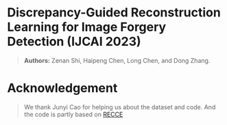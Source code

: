 # Discrepancy-Guided Reconstruction Learning for Image Forgery Detection (IJCAI 2023)


> **Authors:** 
> Zenan Shi,
> Haipeng Chen,
> Long Chen,
> and Dong Zhang.
>
# Acknowledgement
> We thank Junyi Cao for helping us about the dataset and code. And the code is partly based on [RECCE](https://github.com/VISION-SJTU/RECCE)
